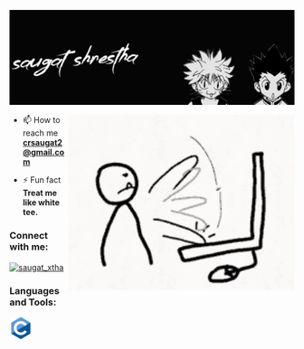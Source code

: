 
![MasterHead](https://github.com/SaugatSthaa/SaugatSthaa/blob/main/1.jpg)


<img align="right" alt="Coding" width="400" src="https://github.com/SaugatSthaa/SaugatSthaa/blob/main/pc-banging.gif">

- 📫 How to reach me **crsaugat2@gmail.com**

- ⚡ Fun fact **Treat me like white tee.**

<h3 align="left">Connect with me:</h3>
<p align="left">
<a href="https://instagram.com/saugat_xtha" target="blank"><img align="center" src="https://raw.githubusercontent.com/rahuldkjain/github-profile-readme-generator/master/src/images/icons/Social/instagram.svg" alt="saugat_xtha" height="30" width="40" /></a>
</p>

<h3 align="left">Languages and Tools:</h3>
<p align="left"> <a href="https://www.cprogramming.com/" target="_blank" rel="noreferrer"> <img src="https://raw.githubusercontent.com/devicons/devicon/master/icons/c/c-original.svg" alt="c" width="40" height="40"/> </a> </p>


